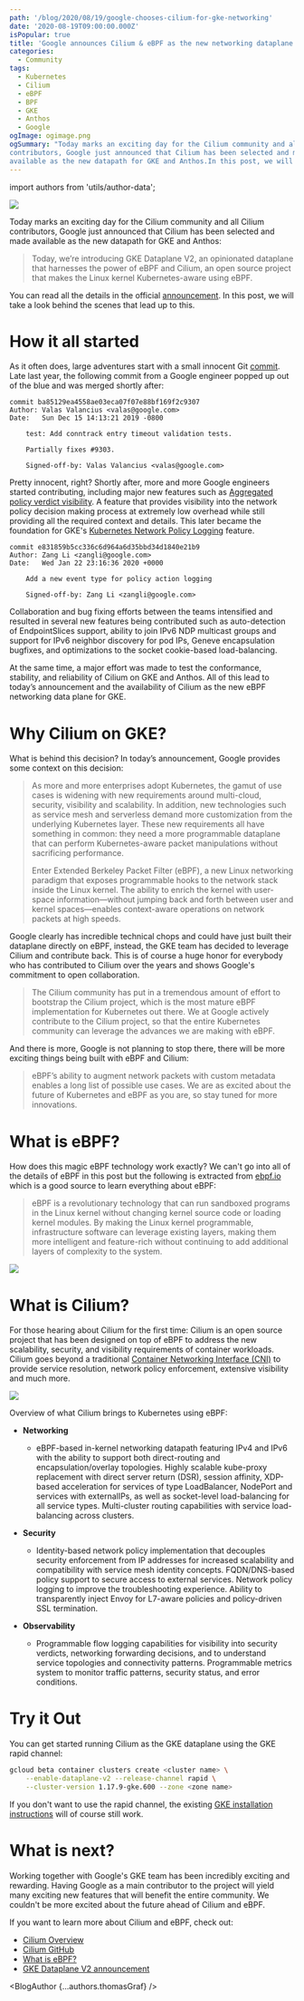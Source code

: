 ```yaml
---
path: '/blog/2020/08/19/google-chooses-cilium-for-gke-networking'
date: '2020-08-19T09:00:00.000Z'
isPopular: true
title: 'Google announces Cilium & eBPF as the new networking dataplane for GKE'
categories:
  - Community
tags:
  - Kubernetes
  - Cilium
  - eBPF
  - BPF
  - GKE
  - Anthos
  - Google
ogImage: ogimage.png
ogSummary: "Today marks an exciting day for the Cilium community and all Cilium
contributors, Google just announced that Cilium has been selected and made
available as the new datapath for GKE and Anthos.In this post, we will take a look behind the scenes that lead up to this."
---
```


import authors from 'utils/author-data';

![](ogimage.png)

Today marks an exciting day for the Cilium community and all Cilium
contributors, Google just announced that Cilium has been selected and made
available as the new datapath for GKE and Anthos:

> Today, we’re introducing GKE Dataplane V2, an opinionated dataplane that
> harnesses the power of eBPF and Cilium, an open source project that makes the
> Linux kernel Kubernetes-aware using eBPF.

You can read all the details in the official
[announcement](https://cloud.google.com/blog/products/containers-kubernetes/bringing-ebpf-and-cilium-to-google-kubernetes-engine).
In this post, we will take a look behind the scenes that lead up to this.

# How it all started

As it often does, large adventures start with a small innocent
Git [commit](https://github.com/cilium/cilium/commit/ba85129ea4558ae03eca07f07e88bf169f2c9307).
Late last year, the following commit from a Google engineer popped up out of the
blue and was merged shortly after:

```
commit ba85129ea4558ae03eca07f07e88bf169f2c9307
Author: Valas Valancius <valas@google.com>
Date:   Sun Dec 15 14:13:21 2019 -0800

    test: Add conntrack entry timeout validation tests.

    Partially fixes #9303.

    Signed-off-by: Valas Valancius <valas@google.com>
```

Pretty innocent, right? Shortly after, more and more Google engineers started
contributing, including major new features such as [Aggregated policy verdict
visibility](https://github.com/cilium/cilium/pull/9943). A feature that
provides visibility into the network policy decision making process at
extremely low overhead while still providing all the required context and
details. This later became the foundation for GKE's [Kubernetes Network Policy
Logging](https://cloud.google.com/kubernetes-engine/docs/how-to/network-policy-logging) feature.

```
commit e831859b5cc336c6d964a6d35bbd34d1840e21b9
Author: Zang Li <zangli@google.com>
Date:   Wed Jan 22 23:16:36 2020 +0000

    Add a new event type for policy action logging

    Signed-off-by: Zang Li <zangli@google.com>
```

Collaboration and bug fixing efforts between the teams intensified and resulted
in several new features being contributed such as auto-detection of
EndpointSlices support, ability to join IPv6 NDP multicast groups and support
for IPv6 neighbor discovery for pod IPs, Geneve encapsulation bugfixes, and
optimizations to the socket cookie-based load-balancing.

At the same time, a major effort was made to test the conformance, stability,
and reliability of Cilium on GKE and Anthos. All of this lead to today’s
announcement and the availability of Cilium as the new eBPF networking data
plane for GKE.

# Why Cilium on GKE?

What is behind this decision? In today’s announcement, Google provides some
context on this decision:

> As more and more enterprises adopt Kubernetes, the gamut of use cases is
> widening with new requirements around multi-cloud, security, visibility and
> scalability. In addition, new technologies such as service mesh and
> serverless demand more customization from the underlying Kubernetes layer.
> These new requirements all have something in common: they need a more
> programmable dataplane that can perform Kubernetes-aware packet manipulations
> without sacrificing performance.
>
> Enter Extended Berkeley Packet Filter (eBPF), a new Linux networking paradigm
> that exposes programmable hooks to the network stack inside the Linux kernel.
> The ability to enrich the kernel with user-space information—without jumping
> back and forth between user and kernel spaces—enables context-aware
> operations on network packets at high speeds.

Google clearly has incredible technical chops and could have just built their
dataplane directly on eBPF, instead, the GKE team has decided to leverage
Cilium and contribute back. This is of course a huge honor for everybody who
has contributed to Cilium over the years and shows Google's commitment to open
collaboration.

> The Cilium community has put in a tremendous amount of effort to bootstrap
> the Cilium project, which is the most mature eBPF implementation for
> Kubernetes out there. We at Google actively contribute to the Cilium project,
> so that the entire Kubernetes community can leverage the advances we are
> making with eBPF.

And there is more, Google is not planning to stop there, there will be more
exciting things being built with eBPF and Cilium:

> eBPF’s ability to augment network packets with custom metadata enables a long
> list of possible use cases. We are as excited about the future of Kubernetes
> and eBPF as you are, so stay tuned for more innovations.

# What is eBPF?

How does this magic eBPF technology work exactly? We can't go into all of the
details of eBPF in this post but the following is extracted from
[ebpf.io](https://ebpf.io) which is a good source to learn everything about
eBPF:

> eBPF is a revolutionary technology that can run sandboxed programs in the
> Linux kernel without changing kernel source code or loading kernel modules.
> By making the Linux kernel programmable, infrastructure software can leverage
> existing layers, making them more intelligent and feature-rich without
> continuing to add additional layers of complexity to the system.

![](goebpf.png)

# What is Cilium?

For those hearing about Cilium for the first time:
Cilium is an open source project that has been designed on top of eBPF to
address the new scalability, security, and visibility requirements of
container workloads. Cilium goes beyond a traditional [Container Networking
Interface
(CNI)](https://kubernetes.io/docs/concepts/extend-kubernetes/compute-storage-net/network-plugins/#cni)
to provide service resolution, network policy enforcement, extensive visibility
and much more.

![](cilium.png)

Overview of what Cilium brings to Kubernetes using eBPF:

- **Networking**

  - eBPF-based in-kernel networking datapath featuring IPv4 and IPv6 with the
    ability to support both direct-routing and encapsulation/overlay
    topologies. Highly scalable kube-proxy replacement with direct server
    return (DSR), session affinity, XDP-based acceleration for services of type
    LoadBalancer, NodePort and services with externalIPs, as well as
    socket-level load-balancing for all service types. Multi-cluster
    routing capabilities with service load-balancing across clusters.

- **Security**

  - Identity-based network policy implementation that decouples security
    enforcement from IP addresses for increased scalability and compatibility
    with service mesh identity concepts. FQDN/DNS-based policy support to
    secure access to external services. Network policy logging to improve the
    troubleshooting experience. Ability to transparently inject Envoy for
    L7-aware policies and policy-driven SSL termination.

- **Observability**

  - Programmable flow logging capabilities for visibility into security verdicts,
    networking forwarding decisions, and to understand service topologies and
    connectivity patterns. Programmable metrics system to monitor traffic
    patterns, security status, and error conditions.

# Try it Out

You can get started running Cilium as the GKE dataplane using the GKE rapid channel:

```bash
gcloud beta container clusters create <cluster name> \
    --enable-dataplane-v2 --release-channel rapid \
    --cluster-version 1.17.9-gke.600 --zone <zone name>
```

If you don't want to use the rapid channel, the existing [GKE installation
instructions](https://docs.cilium.io/en/stable/gettingstarted/k8s-install-gke/)
will of course still work.

# What is next?

Working together with Google's GKE team has been incredibly exciting and
rewarding. Having Google as a main contributor to the project will yield many
exciting new features that will benefit the entire community. We couldn't be
more excited about the future ahead of Cilium and eBPF.

If you want to learn more about Cilium and eBPF, check out:

- [Cilium Overview](https://cilium.io/)
- [Cilium GitHub](https://github.com/cilium/cilium)
- [What is eBPF?](https://ebpf.io/)
- [GKE Dataplane V2 announcement](https://cloud.google.com/blog/products/containers-kubernetes/bringing-ebfp-and-cilium-to-google-kubernetes-engine)

<BlogAuthor {...authors.thomasGraf} />
